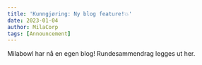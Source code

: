 ```yaml
---
title: 'Kunngjøring: Ny blog feature!💥'
date: 2023-01-04
author: MilaCorp
tags: [Announcement]
---
```


Milabowl har nå en egen blog! Rundesammendrag legges ut her.
